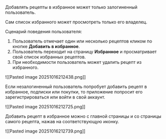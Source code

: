 Добавлять рецепты в избранное может только залогиненный пользователь.

Сам список избранного может просмотреть только его владелец.

Сценарий поведения пользователя:

1. Пользователь отмечает один или несколько рецептов кликом по кнопке **Добавить в избранное**.
2. Пользователь переходит на страницу **Избранное** и просматривает свой список избранных рецептов.
3. При необходимости пользователь может удалить рецепт из избранного.

![[Pasted image 20251016212438.png]]

Если незалогиненный пользователь попробует добавить рецепт в избранное, подписки или покупки, то приложение попросит его зарегистрироваться или войти в свой аккаунт.

![[Pasted image 20251016212725.png]]

Добавить рецепт в избранное можно с главной страницы и со страницы самого рецепта, нажав на соответствующую иконку.

![[Pasted image 20251016212739.png]]
